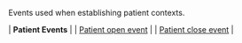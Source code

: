 Events used when establishing patient contexts.

| **Patient Events** |
| [Patient open event](3-3-1-patient-open.html) |
| [Patient close event](3-3-2-patient-close.html) |
